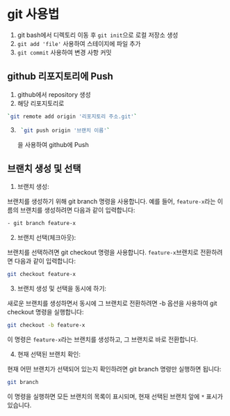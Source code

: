 # git 사용법
1. git bash에서 디렉토리 이동 후 `git init`으로 로컬 저장소 생성
2. `git add 'file'` 사용하여 스테이지에 파일 추가
3. `git commit` 사용하여 변경 사항 커밋

## github 리포지토리에 Push
1. github에서 repository 생성
2. 해당 리포지토리로 
```bash
`git remote add origin '리포지토리 주소.git'`
```
3. ```bash
    `git push origin '브랜치 이름'`
    ``` 
    을 사용하여 github에 Push

## 브랜치 생성 및 선택
1. 브랜치 생성:

브랜치를 생성하기 위해 git branch 명령을 사용합니다. 예를 들어, `feature-x`라는 이름의 브랜치를 생성하려면 다음과 같이 입력합니다:
```bash
- git branch feature-x
```

2. 브랜치 선택(체크아웃):

브랜치를 선택하려면 git checkout 명령을 사용합니다. `feature-x`브랜치로 전환하려면 다음과 같이 입력합니다:
```bash
git checkout feature-x
```

3. 브랜치 생성 및 선택을 동시에 하기:

새로운 브랜치를 생성하면서 동시에 그 브랜치로 전환하려면 -b 옵션을 사용하여 git checkout 명령을 실행합니다:
```bash
git checkout -b feature-x
```

이 명령은 `feature-x`라는 브랜치를 생성하고, 그 브랜치로 바로 전환합니다.

4. 현재 선택된 브랜치 확인:

현재 어떤 브랜치가 선택되어 있는지 확인하려면 git branch 명령만 실행하면 됩니다: 
```bash
git branch
```

이 명령을 실행하면 모든 브랜치의 목록이 표시되며, 현재 선택된 브랜치 앞에 `*` 표시가 있습니다.